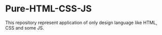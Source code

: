# Pure-HTML-CSS-JS
This repository represent application of only design language like HTML, CSS and some JS.
